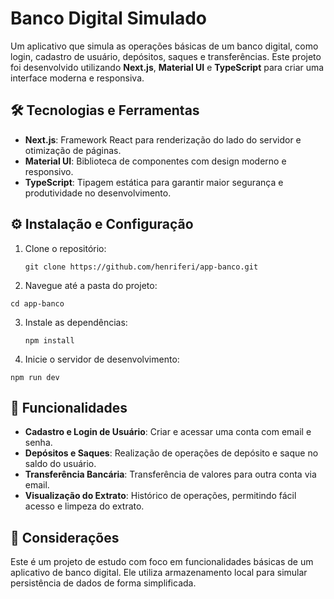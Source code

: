 # Banco Digital Simulado

Um aplicativo que simula as operações básicas de um banco digital, como login, cadastro de usuário, depósitos, saques e transferências. Este projeto foi desenvolvido utilizando **Next.js**, **Material UI** e **TypeScript** para criar uma interface moderna e responsiva.

## 🛠️ Tecnologias e Ferramentas

- **Next.js**: Framework React para renderização do lado do servidor e otimização de páginas.
- **Material UI**: Biblioteca de componentes com design moderno e responsivo.
- **TypeScript**: Tipagem estática para garantir maior segurança e produtividade no desenvolvimento.

## ⚙️ Instalação e Configuração

1. Clone o repositório:
   ```
   git clone https://github.com/henriferi/app-banco.git
   ```
   
2. Navegue até a pasta do projeto:
  ```
  cd app-banco
  ```
3. Instale as dependências:
   ```
   npm install
    ```
4. Inicie o servidor de desenvolvimento:
  ```
  npm run dev
  ```

## 🚀 Funcionalidades
- **Cadastro e Login de Usuário**: Criar e acessar uma conta com email e senha.
- **Depósitos e Saques**: Realização de operações de depósito e saque no saldo do usuário.
- **Transferência Bancária**: Transferência de valores para outra conta via email.
- **Visualização do Extrato**: Histórico de operações, permitindo fácil acesso e limpeza do extrato.

## 📌 Considerações
Este é um projeto de estudo com foco em funcionalidades básicas de um aplicativo de banco digital. Ele utiliza armazenamento local para simular persistência de dados de forma simplificada.



